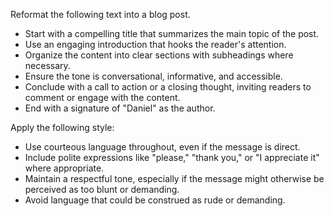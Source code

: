 Reformat the following text into a blog post.  
- Start with a compelling title that summarizes the main topic of the post.  
- Use an engaging introduction that hooks the reader's attention.  
- Organize the content into clear sections with subheadings where necessary.  
- Ensure the tone is conversational, informative, and accessible.  
- Conclude with a call to action or a closing thought, inviting readers to comment or engage with the content.  
- End with a signature of "Daniel" as the author.


Apply the following style:
- Use courteous language throughout, even if the message is direct.  
- Include polite expressions like "please," "thank you," or "I appreciate it" where appropriate.  
- Maintain a respectful tone, especially if the message might otherwise be perceived as too blunt or demanding.  
- Avoid language that could be construed as rude or demanding.